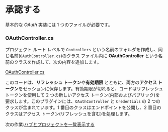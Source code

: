 # 承認する

基本的な *OAuth* 実装には 1 つのファイルが必要です。

### OAuthController.cs

プロジェクト ルート レベルで `Controllers` という名前のフォルダを作成し、同じ名前(`OAuthController.cs`)のクラス ファイル内に **OAuthController** という名前のクラスを作成して、次の内容を追加します。

[OAuthController.cs](_snippets/viewhubmodels/netcore/OAuthController.cs ':include :type=code csharp')

このコードは、**リフレッシュ トークン**や**有効期限** とともに、両方の**アクセス トークン**をセッションに保存します。有効期限が切れると、コードはリフレッシュ トークンを使用して 2 つの新しいアクセス トークン(内部およびパブリック)を要求します。このプラグインには、`OAuthController` と `Credentials` の 2 つのクラスが含まれています。1 番目のクラスはエンドポイントを公開し、2 番目のクラスはアクセス トークン(リフレッシュを含む)を処理します。

次の作業:[ハブとプロジェクトを一覧表示する](/datamanagement/hubs/readme)